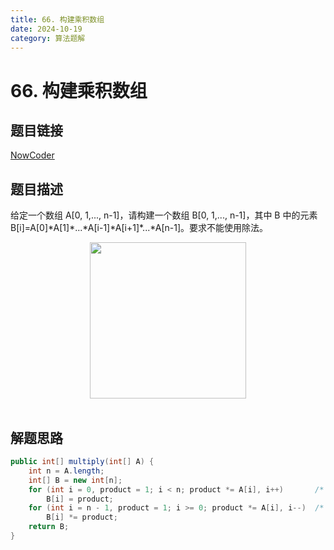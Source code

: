 ```yaml
---
title: 66. 构建乘积数组
date: 2024-10-19
category: 算法题解
---
```


# 66. 构建乘积数组

## 题目链接

[NowCoder](https://www.nowcoder.com/practice/94a4d381a68b47b7a8bed86f2975db46?tpId=13&tqId=11204&tPage=1&rp=1&ru=/ta/coding-interviews&qru=/ta/coding-interviews/question-ranking&from=cyc_github)

## 题目描述

给定一个数组 A[0, 1,..., n-1]，请构建一个数组 B[0, 1,..., n-1]，其中 B 中的元素 B[i]=A[0]\*A[1]\*...\*A[i-1]\*A[i+1]\*...\*A[n-1]。要求不能使用除法。

<div align="center"> <img src="https://cs-notes-1256109796.cos.ap-guangzhou.myqcloud.com/4240a69f-4d51-4d16-b797-2dfe110f30bd.png" width="250px"> </div><br>


## 解题思路

```java
public int[] multiply(int[] A) {
    int n = A.length;
    int[] B = new int[n];
    for (int i = 0, product = 1; i < n; product *= A[i], i++)       /* 从左往右累乘 */
        B[i] = product;
    for (int i = n - 1, product = 1; i >= 0; product *= A[i], i--)  /* 从右往左累乘 */
        B[i] *= product;
    return B;
}
```
